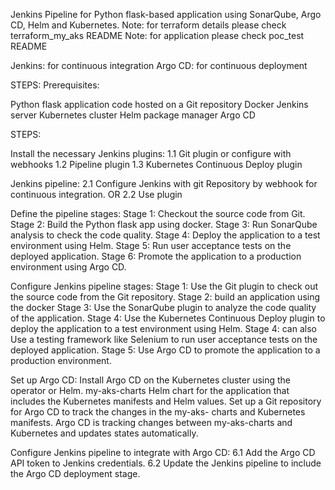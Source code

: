 Jenkins Pipeline for Python flask-based application using SonarQube, Argo CD, Helm and Kubernetes.
Note: for terraform details please check terraform_my_aks README 
Note: for application please check poc_test README

Jenkins: for continuous integration Argo CD: for continuous deployment

STEPS: Prerequisites:

Python flask application code hosted on a Git repository Docker Jenkins server Kubernetes cluster Helm package manager Argo CD

STEPS:

Install the necessary Jenkins plugins: 1.1 Git plugin or configure with webhooks 
1.2 Pipeline plugin
1.3 Kubernetes Continuous Deploy plugin

Jenkins pipeline: 2.1 Configure Jenkins with git Repository by webhook for continuous integration.
OR 2.2 Use plugin

Define the pipeline stages: Stage 1: Checkout the source code from Git.
Stage 2: Build the Python flask app using docker. 
Stage 3: Run SonarQube analysis to check the code quality.
Stage 4: Deploy the application to a test environment using Helm.
Stage 5: Run user acceptance tests on the deployed application.
Stage 6: Promote the application to a production environment using Argo CD.

Configure Jenkins pipeline stages: Stage 1: Use the Git plugin to check out the source code from the Git repository.
Stage 2: build an application using the docker
Stage 3: Use the SonarQube plugin to analyze the code quality of the application. 
Stage 4: Use the Kubernetes Continuous Deploy plugin to deploy the application to a test environment using Helm. 
Stage 4: can also Use a testing framework like Selenium to run user acceptance tests on the deployed application.
Stage 5: Use Argo CD to promote the application to a production environment.

Set up Argo CD: Install Argo CD on the Kubernetes cluster using the operator or Helm. 
my-aks-charts Helm chart for the application that includes the Kubernetes manifests and Helm values.
Set up a Git repository for Argo CD to track the changes in the my-aks- charts and Kubernetes manifests.
Argo CD is tracking changes between my-aks-charts and Kubernetes and updates states automatically.

Configure Jenkins pipeline to integrate with Argo CD:
6.1 Add the Argo CD API token to Jenkins credentials.
6.2 Update the Jenkins pipeline to include the Argo CD deployment stage.
